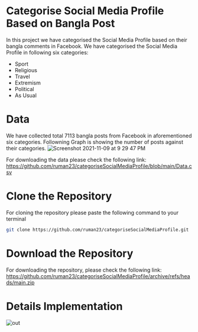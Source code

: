 # Categorise Social Media Profile Based on Bangla Post

In this project we have categorised the Social Media Profile based on their bangla comments in Facebook. 
We have categorised the Social Media Profile in following six categories:
- Sport
- Religious
- Travel
- Extremism
- Political
- As Usual

# Data 

We have collected total 7113 bangla posts from Facebook in aforementioned six categories. Followning Graph is showing the number of posts against their categories. 
![Screenshot 2021-11-09 at 9 29 47 PM](https://user-images.githubusercontent.com/23418170/140953751-e71227af-bb08-426a-ab37-66c2ed8fd8ad.png)

For downloading the data please check the following link:
https://github.com/ruman23/categoriseSocialMediaProfile/blob/main/Data.csv

# Clone the Repository

For cloning the repository please paste the following command to your terminal 
```bash
git clone https://github.com/ruman23/categoriseSocialMediaProfile.git
```

# Download the Repository

For downloading the repository, please check the following link:
https://github.com/ruman23/categoriseSocialMediaProfile/archive/refs/heads/main.zip

# Details Implementation 

![out](https://user-images.githubusercontent.com/23418170/140949402-5802409e-1111-4682-a0f8-6917ac6b03d3.jpeg)

